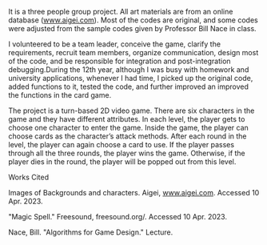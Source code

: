 It is a three people group project. All art materials are from an online database
(www.aigei.com). Most of the codes are original, and some codes were adjusted from the sample codes
given by Professor Bill Nace in class.

I volunteered to be a team leader, conceive the game, clarify the requirements, recruit team members, organize
communication, design most of the code, and be responsible for integration and post-integration
debugging.During the 12th year, although I was busy with homework and university applications, whenever I
had time, I picked up the original code, added functions to it, tested the code, and further improved an
improved the functions in the card game.


The project is a turn-based 2D video game. There are six characters in the game and they have different
attributes. In each level, the player gets to choose one character to enter the game. Inside the game, the player
can choose cards as the character’s attack methods. After each round in the level, the player can again choose a
card to use. If the player passes through all the three rounds, the player wins the game. Otherwise, if the player
dies in the round, the player will be popped out from this level.


Works Cited

Images of Backgrounds and characters. Aigei, www.aigei.com. Accessed 10 Apr. 2023.

"Magic Spell." Freesound, freesound.org/. Accessed 10 Apr. 2023.

Nace, Bill. "Algorithms for Game Design." Lecture.

